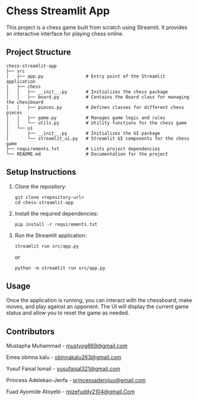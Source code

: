 # Chess Streamlit App

This project is a chess game built from scratch using Streamlit. It provides an interactive interface for playing chess online.

## Project Structure


```
chess-streamlit-app
├── src
│   ├── app.py                # Entry point of the Streamlit application
│   ├── chess
│   │   ├── __init__.py       # Initializes the chess package
│   │   ├── board.py          # Contains the Board class for managing the chessboard
│   │   ├── pieces.py         # Defines classes for different chess pieces
│   │   ├── game.py           # Manages game logic and rules
│   │   └── utils.py          # Utility functions for the chess game
│   └── ui
│       ├── __init__.py       # Initializes the UI package
│       └── streamlit_ui.py   # Streamlit UI components for the chess game
├── requirements.txt          # Lists project dependencies
└── README.md                 # Documentation for the project
```

## Setup Instructions

1. Clone the repository:
   ```
   git clone <repository-url>
   cd chess-streamlit-app
   ```

2. Install the required dependencies:
   ```
   pip install -r requirements.txt
   ```

3. Run the Streamlit application:
   ```
   streamlit run src/app.py
   ```
   or
   ```
   python -m streamlit run src/app.py
   ```

## Usage

Once the application is running, you can interact with the chessboard, make moves, and play against an opponent. The UI will display the current game status and allow you to reset the game as needed.

## Contributors

Mustapha Muhammad - [mustyog669@gmail.com](mailto:mustyog669@gmail.com)

Emea obinna kalu - [obinnakalu263@gmail.com](mailto:obinnakalu263@gmail.com)

Yusuf Faisal Ismail - [yusufaisal321@gmail.com](mailto:yusufaisal321@gmail.com)

Princess Adelekan-Jenfa - [princessaderojuu@gmail.com](mailto:princessaderojuu@gmail.com)

Fuad Ayomide Atoyebi - [mizefuddy2104@gmail.Com](mailto:mizefuddy2104@gmail.Com)
